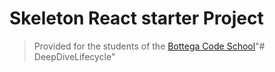 # Skeleton React starter Project

> Provided for the students of the [Bottega Code School](https://bottega.tech/)"# DeepDiveLifecycle" 
